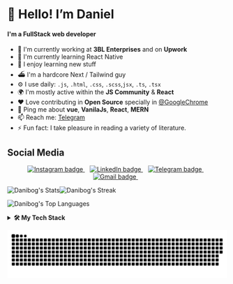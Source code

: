 # 👋 Hello! I’m Daniel

#### I'm a FullStack web developer

- 🏢 I'm currently working at **3BL Enterprises** and on **Upwork**
- 🌱 I'm currently learning React Native
- 👀 I enjoy learning new stuff
- ⛴ I'm a hardcore Next / Tailwind guy
- ⚙️ I use daily: `.js`, `.html`, `.css`, `.scss`,`jsx`, `.ts`, `.tsx`
- 🌍 I'm mostly active within the **JS Community** &  **React**
- ❤️ Love contributing in **Open Source** specially in [@GoogleChrome](https://github.com/vinayakkulkarni?org=GoogleChrome&year_list=1)
- 💬 Ping me about **vue**, **VanilaJs**, **React**, **MERN**
- 📫 Reach me: [Telegram](https://t.me/Daniel_Bogale)
- ⚡️ Fun fact: I take pleasure in reading a variety of literature.

## Social Media
<p align='center'>
   <a href="https://t.me/Daniel_Bogale">
    <img src="https://img.shields.io/badge/telegram-%230077B5.svg?&style=for-the-badge&logo=telegram&logoColor=white" alt="Instagram badge" />
  </a>&nbsp;&nbsp;
  <a href="https://www.linkedin.com/in/daniel-bogale">
     <img src="https://img.shields.io/badge/linkedin-%230077B5.svg?&style=for-the-badge&logo=linkedin&logoColor=white" alt="LinkedIn badge" />
  </a>&nbsp;&nbsp;
  <a href="https://instagram.com/danny_bg1">
     <img src="https://img.shields.io/badge/instagram-%230077B5.svg?&style=for-the-badge&logo=instagram&logoColor=white" alt="Telegram badge" />
  </a>&nbsp;&nbsp;
  <a href="mailto:dannybg090909@gmail.com">
    <img src="https://img.shields.io/badge/gmail-%230077B5.svg?&style=for-the-badge&logo=gmail&logoColor=white" alt="Gmail badge" />
  </a>&nbsp;&nbsp;
</p>

![Danibog's Stats](https://github-readme-stats.vercel.app/api?username=Danibog&theme=tokyonight&show_icons=true&hide_border=true&count_private=true)![Danibog's Streak](https://github-readme-streak-stats.herokuapp.com/?user=Danibog&theme=tokyonight&hide_border=true)

![Danibog's Top Languages](https://github-readme-stats.vercel.app/api/top-langs/?username=Danibog&theme=tokyonight&show_icons=true&hide_border=true&layout=compact)

<details>
  <summary><b>🛠️ My Tech Stack</b></summary>
    <p>

| **Category** | **Technologies** |
| - | - |
**Frontend** | [![React](https://img.shields.io/static/v1?label=&message=React&color=61DAFB&logo=react&logoColor=FFFFFF)](https://reactjs.org/) [![Vue.js](https://img.shields.io/static/v1?label=&message=Vue.js&color=4FC08D&logo=vuedotjs&logoColor=FFFFFF)](https://vuejs.org/)  [![Angular](https://img.shields.io/static/v1?label=&message=Angular&color=DD0031&logo=angular&logoColor=FFFFFF)](https://angularjs.org/)
**Core** | [![TypeScript](https://img.shields.io/static/v1?label=&message=TypeScript&color=3178C6&logo=typescript&logoColor=FFFFFF)](https://www.typescriptlang.org/) [![JavaScript](https://img.shields.io/static/v1?label=&message=JavaScript&color=F7DF1E&logo=javascript&logoColor=FFFFFF)](https://www.javascript.com/) [![Python](https://img.shields.io/static/v1?label=&message=Python&color=3C78A9&logo=python&logoColor=FFFFFF)](https://www.python.org/)<br>[![Java](https://img.shields.io/static/v1?label=&message=Java&color=007396&logo=java&logoColor=FFFFFF)](https://www.java.com/) [![Node.js](https://img.shields.io/static/v1?label=&message=Node.js&color=339933&logo=nodedotjs&logoColor=FFFFFF)](https://nodejs.org/)
**Cloud** | [![fy](https://img.shields.io/static/v1?label=&message=Netlify&color=00C7B7&logo=netlify&logoColor=FFFFFF)](https://netlify.com/) [![Google Cloud](https://img.shields.io/static/v1?label=&message=GCP&color=4285F4&logo=googlecloud&logoColor=FFFFFF)](https://cloud.google.com/)
**Misc** | [![Linux](https://img.shields.io/static/v1?label=&message=Linux&color=FCC624&logo=linux&logoColor=FFFFFF)](https://www.linux.org/) [![Bash](https://img.shields.io/static/v1?label=&message=Bash&color=4EAA25&logo=gnubash&logoColor=FFFFFF)](https://www.gnu.org/software/bash/) [![Markdown](https://img.shields.io/static/v1?label=&message=Markdown&color=000000&logo=markdown&logoColor=FFFFFF)](https://en.wikipedia.org/wiki/Markdown)
**Editors** | [![VS Code](https://img.shields.io/static/v1?label=&message=VS%20Code&color=9013FE&logo=visualstudiocode&logoColor=FFFFFF)](https://code.visualstudio.com/)
  </p>
</details>

<!-- Snake -->   
<p align="center">
<a href="(https://github.com/danibog)" title="Snek 🐍"><img width="1000" src="https://github.com/danibog/danibog/blob/main/assets/github-user-contribution .svg" /></a>
</p>
